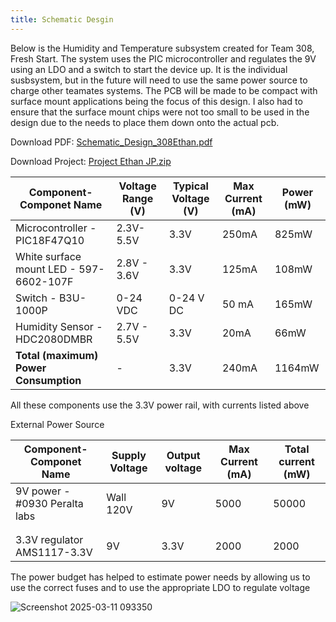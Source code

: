 ```yaml
---
title: Schematic Desgin
---
```

Below is the Humidity and Temperature subsystem created for Team 308, Fresh Start. 
The system uses the PIC microcontroller and regulates the 9V using an LDO and a switch to start the device up.
It is the individual susbsystem, but in the future will need to use the same power source to charge other teamates systems.
The PCB will be made to be compact with surface mount applications being the focus of this design. I also had to ensure that the surface mount chips were not too small to be used in the design due to the needs to place them down onto the actual pcb.

Download PDF: [Schematic_Design_308Ethan.pdf](https://docs.google.com/document/d/1R_pSA_grRBiEOySVnYVTawVCs2YtuYDbptRplWQcUcs/edit?tab=t.0)

Download Project: [Project Ethan JP.zip](https://github.com/user-attachments/files/19198007/Project.Ethan.JP.zip)



| Component- Componet Name                | Voltage Range (V) | Typical Voltage (V) | Max Current (mA) | Power (mW) |
|--------------------------|-------------------|---------------------|------------------|------------|
| Microcontroller - PIC18F47Q10      | 2.3V-5.5V       | 3.3V                | 250mA            | 825mW      |
| White surface mount LED - 597-6602-107F  |    2.8V - 3.6V               |       3.3V              |        125mA          |    108mW        |
| Switch - B3U-1000P | 0-24 VDC | 0-24 V DC | 50 mA | 165mW|
| Humidity Sensor - HDC2080DMBR              | 2.7V - 5.5V       | 3.3V                | 20mA             | 66mW       |
| **Total (maximum) Power Consumption** | -                 | 3.3V                | 240mA            | 1164mW      |

All these components use the 3.3V power rail, with currents listed above

External Power Source

| Component- Componet Name                | Supply Voltage | Output voltage | Max Current (mA) | Total current (mW) |
|--------------------------|-------------------|---------------------|------------------|------------|
| 9V power - #0930 Peralta labs     | Wall 120V      | 9V               | 5000            | 50000      |
|   |                  |                    |                 |          |
|  |  |  |  | |
| 3.3V regulator AMS1117-3.3V              | 9V       | 3.3V                | 2000            | 2000       |

The power budget has helped to estimate power needs by allowing us to use the correct fuses and to use the appropriate LDO to regulate voltage


![Screenshot 2025-03-11 093350](https://github.com/user-attachments/assets/aa48b9cc-4702-4269-acf3-b9b52e117ee5)

